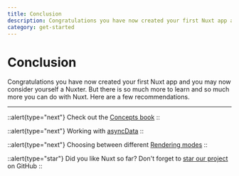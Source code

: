 ```yaml
---
title: Conclusion
description: Congratulations you have now created your first Nuxt app and you may now consider yourself a Nuxter. But there is so much more to learn and so much more you can do with Nuxt. Here are a few recommendations.
category: get-started
---
```

# Conclusion

Congratulations you have now created your first Nuxt app and you may now consider yourself a Nuxter. But there is so much more to learn and so much more you can do with Nuxt. Here are a few recommendations.

---

::alert{type="next"}
Check out the [Concepts book](/___documentation___concepts/views)
::

::alert{type="next"}
Working with [asyncData](/___documentation___features/data-fetching#async-data)
::

::alert{type="next"}
Choosing between different [Rendering modes](/___documentation___features/rendering-modes)
::

::alert{type="star"}
Did you like Nuxt so far? Don't forget to [star our project](https://github.com/nuxt/nuxt) on GitHub
::
